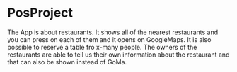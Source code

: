 # PosProject

The App is about restaurants.
It shows all of the nearest restaurants and you can press on each of them and it opens on GoogleMaps. 
It is also possible to reserve a table fro x-many people.
The owners of the restaurants are able to tell us their own information about the restaurant and that can also be shown instead of GoMa.
